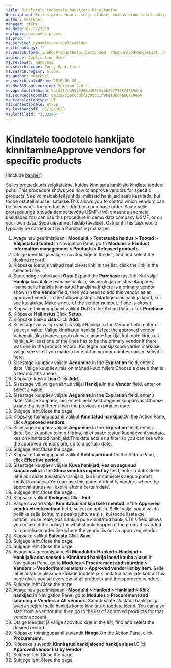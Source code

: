 ```yaml
---
title: Kindlatele toodetele hankijate kinnitamine
description: Selles protseduuris selgitatakse, kuidas kinnitada hankijaid kindlate toodete puhul.
author: mkirknel
manager: tfehr
ms.date: 07/22/2019
ms.topic: business-process
ms.prod: ''
ms.service: dynamics-ax-applications
ms.technology: ''
ms.search.form: EcoResProductDetailsExtended, PdsApprovedVendorList, VendTable
audience: Application User
ms.reviewer: kamaybac
ms.search.scope: Core, Operations
ms.search.region: Global
ms.author: mkirknel
ms.search.validFrom: 2016-06-30
ms.dyn365.ops.version: Version 7.0.0
ms.openlocfilehash: fafa2f7da5575206d452f31bb297790874369dfd
ms.sourcegitcommit: 8a2127c5af6cdbda30ccc1f9bef9bd4ab61e9e50
ms.translationtype: HT
ms.contentlocale: et-EE
ms.lasthandoff: 05/18/2020
ms.locfileid: "3383270"
---
```

# <a name="approve-vendors-for-specific-products"></a><span data-ttu-id="bb9c9-103">Kindlatele toodetele hankijate kinnitamine</span><span class="sxs-lookup"><span data-stu-id="bb9c9-103">Approve vendors for specific products</span></span>

[!include [banner](../../includes/banner.md)]

<span data-ttu-id="bb9c9-104">Selles protseduuris selgitatakse, kuidas kinnitada hankijaid kindlate toodete puhul.</span><span class="sxs-lookup"><span data-stu-id="bb9c9-104">This procedure shows you how to approve vendors for specific products.</span></span> <span data-ttu-id="bb9c9-105">See võimaldab teil juhtida, milliseid hankijaid saab kasutada, kui toode ostutellimusse lisatakse.</span><span class="sxs-lookup"><span data-stu-id="bb9c9-105">This allows you to control which vendors can be used when the product is added to a purchase order.</span></span> <span data-ttu-id="bb9c9-106">Saate selle protseduuriga tutvuda demoettevõtte USMF-i või omaenda andmeid kasutades.</span><span class="sxs-lookup"><span data-stu-id="bb9c9-106">You can use this procedure in demo data company USMF, or on your own data.</span></span> <span data-ttu-id="bb9c9-107">Seda ülesannet täidab tavaliselt Ostujuht.</span><span class="sxs-lookup"><span data-stu-id="bb9c9-107">This task would typically be carried out by a Purchasing manager.</span></span>

1. <span data-ttu-id="bb9c9-108">Avage navigeerimispaanil **Moodulid > Tooteteabe haldus > Tooted > Väljastatud tooted**.</span><span class="sxs-lookup"><span data-stu-id="bb9c9-108">In Navigation Pane, go to **Modules > Product information management > Products > Released products**.</span></span>
2. <span data-ttu-id="bb9c9-109">Otsige loendist ja valige soovitud kirje.</span><span class="sxs-lookup"><span data-stu-id="bb9c9-109">In the list, find and select the desired record.</span></span>
3. <span data-ttu-id="bb9c9-110">Klõpsake loendis valitud real olevat linki.</span><span class="sxs-lookup"><span data-stu-id="bb9c9-110">In the list, click the link in the selected row.</span></span>
4. <span data-ttu-id="bb9c9-111">Suurendage vahekaarti **Osta**.</span><span class="sxs-lookup"><span data-stu-id="bb9c9-111">Expand the **Purchase** fastTab.</span></span> <span data-ttu-id="bb9c9-112">Kui väljal **Hankija** kuvatakse esmane hankija, siis peate järgmistes etappides lisama selle hankija kinnitatud hankijana.</span><span class="sxs-lookup"><span data-stu-id="bb9c9-112">If there is a primary vendor shown in the **Vendor** field, then you need to add this vendor as an approved vendor in the following steps.</span></span> <span data-ttu-id="bb9c9-113">Märkige üles hankija kood, kui see kuvatakse.</span><span class="sxs-lookup"><span data-stu-id="bb9c9-113">Make a note of the vendor number, if one is shown.</span></span>  
5. <span data-ttu-id="bb9c9-114">Klõpsake toimingupaanil valikut **Ost**.</span><span class="sxs-lookup"><span data-stu-id="bb9c9-114">On the Action Pane, click **Purchase**.</span></span>
6. <span data-ttu-id="bb9c9-115">Klõpsake **Häälestus**.</span><span class="sxs-lookup"><span data-stu-id="bb9c9-115">Click **Setup**.</span></span>
7. <span data-ttu-id="bb9c9-116">Klõpsake käsku **Lisa**.</span><span class="sxs-lookup"><span data-stu-id="bb9c9-116">Click **Add**.</span></span>
8. <span data-ttu-id="bb9c9-117">Sisestage või valige väärtus väljal Hankija.</span><span class="sxs-lookup"><span data-stu-id="bb9c9-117">In the Vendor field, enter or select a value.</span></span> <span data-ttu-id="bb9c9-118">Valige kinnitatud hankija.</span><span class="sxs-lookup"><span data-stu-id="bb9c9-118">Select the approved vendor.</span></span> <span data-ttu-id="bb9c9-119">Vähemalt üks ridadest peab olema esmane hankija, kui toote kirjes oli hankija.</span><span class="sxs-lookup"><span data-stu-id="bb9c9-119">At least one of the lines has to be the primary vendor if there was one in the product record.</span></span> <span data-ttu-id="bb9c9-120">Kui tegite hankijakoodi varem märkuse, valige see siin.</span><span class="sxs-lookup"><span data-stu-id="bb9c9-120">If you made a note of the vendor number earlier, select it here.</span></span>  
9. <span data-ttu-id="bb9c9-121">Sisestage kuupäev väljale **Aegumine**.</span><span class="sxs-lookup"><span data-stu-id="bb9c9-121">In the **Expiration** field, enter a date.</span></span> <span data-ttu-id="bb9c9-122">Valige kuupäev, mis on mõned kuud hiljem.</span><span class="sxs-lookup"><span data-stu-id="bb9c9-122">Choose a date a that is a few months ahead.</span></span>  
10. <span data-ttu-id="bb9c9-123">Klõpsake käsku **Lisa**.</span><span class="sxs-lookup"><span data-stu-id="bb9c9-123">Click **Add**.</span></span>
11. <span data-ttu-id="bb9c9-124">Sisestage või valige väärtus väljal **Hankija**.</span><span class="sxs-lookup"><span data-stu-id="bb9c9-124">In the **Vendor** field, enter or select a value.</span></span>
12. <span data-ttu-id="bb9c9-125">Sisestage kuupäev väljale **Aegumine**.</span><span class="sxs-lookup"><span data-stu-id="bb9c9-125">In the **Expiration** field, enter a date.</span></span> <span data-ttu-id="bb9c9-126">Valige kuupäev, mis erineb eelmisest aegumiskuupäevast.</span><span class="sxs-lookup"><span data-stu-id="bb9c9-126">Choose a date that is different than the previous expiration date.</span></span>  
13. <span data-ttu-id="bb9c9-127">Sulgege leht.</span><span class="sxs-lookup"><span data-stu-id="bb9c9-127">Close the page.</span></span>
14. <span data-ttu-id="bb9c9-128">Klõpsake toimingupaanil valikut **Kinnitatud hankijad**.</span><span class="sxs-lookup"><span data-stu-id="bb9c9-128">On the Action Pane, click **Approved vendors**.</span></span>
15. <span data-ttu-id="bb9c9-129">Sisestage kuupäev väljale **Aegumine**.</span><span class="sxs-lookup"><span data-stu-id="bb9c9-129">In the **Expiration** field, enter a date.</span></span> <span data-ttu-id="bb9c9-130">See kuupäev toimib filtrina, nii et saate teatud kuupäevani vaadata, kes on kinnitatud hankijaid.</span><span class="sxs-lookup"><span data-stu-id="bb9c9-130">This date acts as a filter so you can see who the approved vendors are, up to a certain date.</span></span>  
16. <span data-ttu-id="bb9c9-131">Sulgege leht.</span><span class="sxs-lookup"><span data-stu-id="bb9c9-131">Close the page.</span></span>
17. <span data-ttu-id="bb9c9-132">Klõpsake toimingupaanil valikut **Kehtiv periood**.</span><span class="sxs-lookup"><span data-stu-id="bb9c9-132">On the Action Pane, click **Effective period**.</span></span>
18. <span data-ttu-id="bb9c9-133">Sisestage kuupäev väljale **Kuva hankijad, kes on aegunud kuupäevaks**.</span><span class="sxs-lookup"><span data-stu-id="bb9c9-133">In the **Show vendors expired by** field, enter a date.</span></span> <span data-ttu-id="bb9c9-134">Selle lehe abil saate tuvastada tarnijaid, kui kinnitamisolek aegub pärast kindlat kuupäeva.</span><span class="sxs-lookup"><span data-stu-id="bb9c9-134">You can use this page to identify vendors where the approval status will expire after a certain date.</span></span>  
19. <span data-ttu-id="bb9c9-135">Sulgege leht.</span><span class="sxs-lookup"><span data-stu-id="bb9c9-135">Close the page.</span></span>
20. <span data-ttu-id="bb9c9-136">Klõpsake valikut **Redigeeri**.</span><span class="sxs-lookup"><span data-stu-id="bb9c9-136">Click **Edit**.</span></span>
21. <span data-ttu-id="bb9c9-137">Valige suvand väljal **Kinnitatud hankija tšeki meetod**.</span><span class="sxs-lookup"><span data-stu-id="bb9c9-137">In the **Approved vendor check method** field, select an option.</span></span> <span data-ttu-id="bb9c9-138">Sellel väljal saate valida poliitika selle kohta, mis peaks juhtuma siis, kui toode lisatakse ostutellimuse reale, kus hankija pole kinnitatud hankija.</span><span class="sxs-lookup"><span data-stu-id="bb9c9-138">This field allows you to select the policy for what should happen if the product is added to a purchase order line where the vendor is not an approved vendor.</span></span>  
22. <span data-ttu-id="bb9c9-139">Klõpsake valikut **Salvesta**.</span><span class="sxs-lookup"><span data-stu-id="bb9c9-139">Click **Save**.</span></span>
23. <span data-ttu-id="bb9c9-140">Sulgege leht.</span><span class="sxs-lookup"><span data-stu-id="bb9c9-140">Close the page.</span></span>
24. <span data-ttu-id="bb9c9-141">Sulgege leht.</span><span class="sxs-lookup"><span data-stu-id="bb9c9-141">Close the page.</span></span>
25. <span data-ttu-id="bb9c9-142">Avage navigeerimispaneelil **Moodulid > Hanked > Hankijad > Hankija/kauba seosed > Kinnitatud hankija loend kauba alusel**.</span><span class="sxs-lookup"><span data-stu-id="bb9c9-142">In Navigation Pane, go to **Modules > Procurement and sourcing > Vendors > Vendor/item relations > Approved vendor list by item**.</span></span> <span data-ttu-id="bb9c9-143">Sellel lehel antakse ülevaade kõikide toodete ja kinnitatud hankijate kohta.</span><span class="sxs-lookup"><span data-stu-id="bb9c9-143">This page gives you an overview of all products and the approved vendors.</span></span>  
26. <span data-ttu-id="bb9c9-144">Sulgege leht.</span><span class="sxs-lookup"><span data-stu-id="bb9c9-144">Close the page.</span></span>
27. <span data-ttu-id="bb9c9-145">Avage navigeerimispaanil **Moodulid > Hanked > Hankijad > Kõik hankijad**.</span><span class="sxs-lookup"><span data-stu-id="bb9c9-145">In Navigation Pane, go to **Modules > Procurement and sourcing > Vendors > All vendors**.</span></span> <span data-ttu-id="bb9c9-146">Samuti saate alustada hankijast ja avada seejärel selle hankija konto kinnitatud toodete loendi.</span><span class="sxs-lookup"><span data-stu-id="bb9c9-146">You can also start from a vendor and then go to the list of approved products for that vendor account.</span></span>  
28. <span data-ttu-id="bb9c9-147">Otsige loendist ja valige soovitud kirje.</span><span class="sxs-lookup"><span data-stu-id="bb9c9-147">In the list, find and select the desired record.</span></span>
29. <span data-ttu-id="bb9c9-148">Klõpsake toimingupaanil suvandit **Hange**.</span><span class="sxs-lookup"><span data-stu-id="bb9c9-148">On the Action Pane, click **Procurement**.</span></span>
30. <span data-ttu-id="bb9c9-149">Klõpsake suvandit **Kinnitatud hankijaloend hankija alusel**.</span><span class="sxs-lookup"><span data-stu-id="bb9c9-149">Click **Approved vendor list by vendor**.</span></span>
31. <span data-ttu-id="bb9c9-150">Sulgege leht.</span><span class="sxs-lookup"><span data-stu-id="bb9c9-150">Close the page.</span></span>
32. <span data-ttu-id="bb9c9-151">Sulgege leht.</span><span class="sxs-lookup"><span data-stu-id="bb9c9-151">Close the page.</span></span>

